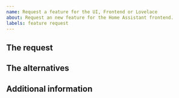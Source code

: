 ```yaml
---
name: Request a feature for the UI, Frontend or Lovelace
about: Request an new feature for the Home Assistant frontend.
labels: feature request
---
```


<!--
  DO NOT DELETE ANY TEXT from this template!
  Otherwise, your request may be closed without comment.
-->

## The request

<!--
  Describe to our maintainers, the feature you would like to be added.
  Please be clear and concise and, if possible, provide a screenshot or mockup.
-->

## The alternatives

<!--
  Are you currently using, or have you considered alternatives?
  If so, could you please describe those?
-->

## Additional information
